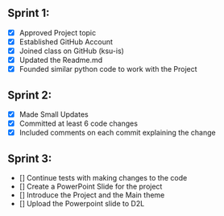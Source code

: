 ## Sprint 1:
- [x] Approved Project topic
- [x] Established GitHub Account
- [x] Joined class on GitHub (ksu-is)
- [x] Updated the Readme.md
- [x] Founded similar python code to work with the Project

## Sprint 2:
- [x] Made Small Updates 
- [x] Committed at least 6 code changes 
- [x] Included comments on each commit explaining the change

## Sprint 3:
- [] Continue tests with making changes to the code
- [] Create a PowerPoint Slide for the project
- [] Introduce the Project and the Main theme
- [] Upload the Powerpoint slide to D2L